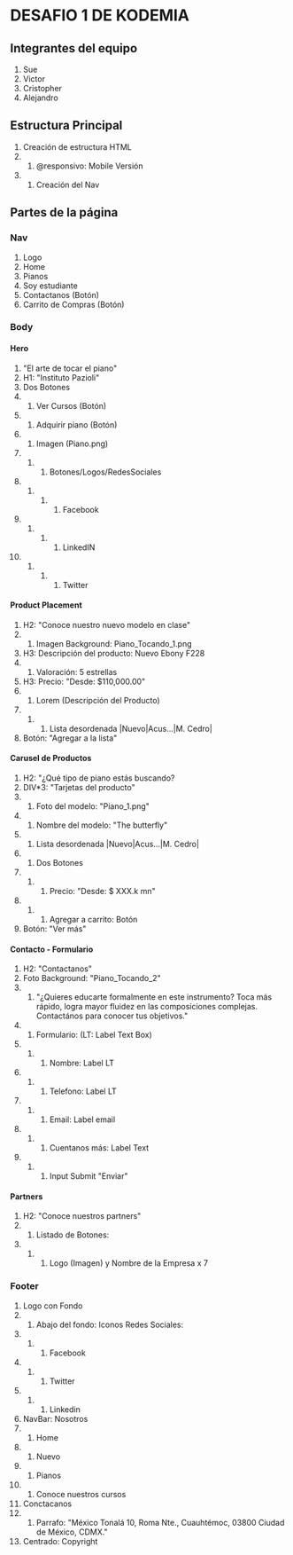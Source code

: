 # DESAFIO 1 DE KODEMIA
## Integrantes del equipo
1. Sue
1. Victor
1. Cristopher
1. Alejandro

## Estructura Principal
1. Creación de estructura HTML
1. 1. @responsivo: Mobile Versión 
1. 1. Creación del Nav


## Partes de la página 

### Nav

1. Logo
1. Home
1. Pianos
1. Soy estudiante
1. Contactanos (Botón)
1. Carrito de Compras (Botón)

### Body

#### Hero

1. "El arte de tocar el piano"
1. H1: "Instituto Pazioli"
1. Dos Botones
1. 1. Ver Cursos (Botón)
1. 1. Adquirir piano (Botón)
1. 1. Imagen (Piano.png)
1. 1. 1. Botones/Logos/RedesSociales
1. 1. 1. 1. Facebook
1. 1.  1. 1. LinkedIN
1. 1. 1. 1. Twitter

#### Product Placement

1. H2: "Conoce nuestro nuevo modelo en clase"
1. 1. Imagen Background: Piano_Tocando_1.png
1. H3: Descripción del producto: Nuevo Ebony F228
1. 1. Valoración: 5 estrellas
1. H3: Precio: "Desde: $110,000.00"
1. 1. Lorem (Descripción del Producto)
1. 1. 1. Lista desordenada |Nuevo|Acus...|M. Cedro|  
1. Botón: "Agregar a la lista"

#### Carusel de Productos

1. H2: "¿Qué tipo de piano estás buscando?
1. DIV*3: "Tarjetas del producto"
1. 1. Foto del modelo: "Piano_1.png"
1. 1. Nombre del modelo: "The butterfly"
1. 1. Lista desordenada |Nuevo|Acus...|M. Cedro|
1. 1. Dos Botones 
1. 1. 1. Precio: "Desde: $ XXX.k mn"
1. 1. 1. Agregar a carrito: Botón
1. Botón: "Ver más"
 
#### Contacto - Formulario

1. H2: "Contactanos"
1. Foto Background: "Piano_Tocando_2"
1. 1. "¿Quieres educarte formalmente en este instrumento? Toca más rápido, logra mayor fluidez en las composiciones complejas. Contactános para conocer tus objetivos."
1. 1. Formulario: (LT: Label Text Box)
1. 1. 1. Nombre: Label LT
1. 1. 1. Telefono: Label LT
1. 1. 1. Email: Label email
1. 1. 1. Cuentanos más: Label Text
1. 1. 1. Input Submit "Enviar" 

#### Partners

1. H2: "Conoce nuestros partners"
1. 1. Listado de Botones:
1. 1. 1. Logo (Imagen) y Nombre de la Empresa x 7

### Footer

1. Logo con Fondo
1. 1. Abajo del fondo: Iconos Redes Sociales:
1. 1. 1. Facebook
1. 1. 1. Twitter
1. 1. 1. Linkedin
1. NavBar: Nosotros
1. 1. Home
1. 1. Nuevo
1. 1. Pianos
1. 1. Conoce nuestros cursos 
1. Conctacanos
1. 1. Parrafo: "México Tonalá 10, Roma Nte., Cuauhtémoc, 03800 Ciudad de México, CDMX."
1. Centrado: Copyright
